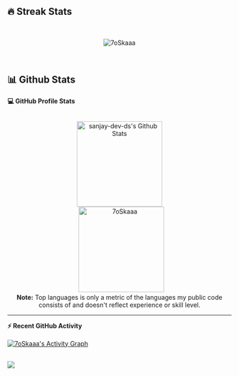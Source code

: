 

## 🔥 Streak Stats
  <br>
   <p align="center">
  <img src="https://github-readme-streak-stats.herokuapp.com/?user=sanjay-dev-ds&theme=algolia" alt="7oSkaaa" />

</p>

<br>

## 📊 Github Stats



  <summary><b>💻 GitHub Profile Stats</b></summary>
  <br/>
  <p align="center">
    <a href="https://github.com/sanjay-dev-ds/github-readme-stats"><img alt="sanjay-dev-ds's Github Stats" src="https://github-readme-stats.vercel.app/api?username=sanjay-dev-ds&show_icons=true&count_private=true&theme=algolia" height="192px"/></a>
<br/>
  &nbsp;
	  <img src="https://github-readme-stats.vercel.app/api/top-langs?username=sanjay-dev-ds&langs_count=10&show_icons=true&locale=en&layout=compact&theme=algolia" alt="7oSkaaa" height="192px"/>
  <br/>
  <b>Note:</b> Top languages is only a metric of the languages my public code consists of and doesn't reflect experience or skill level.
  </p>

----

  <summary><b>⚡ Recent GitHub Activity</b></summary>
  <br/>
   <a href="https://github.com/sanjay-dev-dsa"><img alt="7oSkaaa's Activity Graph" src="https://activity-graph.herokuapp.com/graph?username=7oSkaaa&custom_title=sanjay-dev-ds's%20Contribution%20Graph&theme=react-dark" /></a>
  <br/>


<br/>



![](https://komarev.com/ghpvc/?username=sanjay-dev-ds&color=blue)

